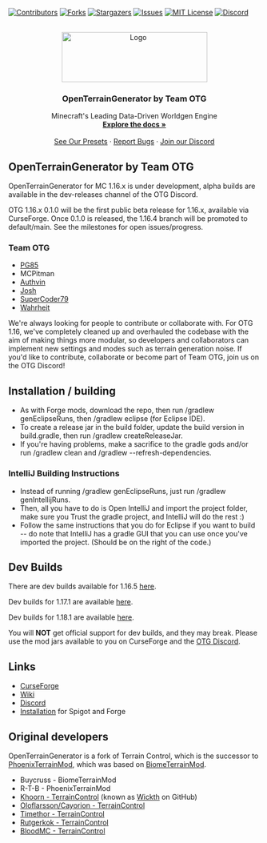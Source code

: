 [![Contributors][contributors-shield]][contributors-url]
[![Forks][forks-shield]][forks-url]
[![Stargazers][stars-shield]][stars-url]
[![Issues][issues-shield]][issues-url]
[![MIT License][license-shield]][license-url]
[![Discord][discord-shield]][discord-url]

<br />
<div align="center">
  <a href="https://github.com/PG85/OpenTerrainGenerator">
    <img src="logo.png" alt="Logo" width="291" height="100">
  </a>

<h3 align="center">OpenTerrainGenerator by Team OTG</h3>

  <p align="center">
    Minecraft's Leading Data-Driven Worldgen Engine
    <br />
    <a href="https://openterraingen.fandom.com"><strong>Explore the docs »</strong></a>
    <br />
    <br />
    <a href="https://www.openterraingenerator.org/presets.html">See Our Presets</a>
    ·
    <a href="https://github.com/othneildrew/Best-README-Template/issues">Report Bugs</a>
    ·
    <a href="https://discord.gg/YY2NECCBYN">Join our Discord</a>
  </p>
</div>

## OpenTerrainGenerator by Team OTG

OpenTerrainGenerator for MC 1.16.x is under development, alpha builds are available in the dev-releases channel of the
OTG Discord.

OTG 1.16.x 0.1.0 will be the first public beta release for 1.16.x, available via CurseForge. Once 0.1.0 is released, the
1.16.4 branch will be promoted to default/main. See the milestones for open issues/progress.

### Team OTG

* <a href="https://github.com/PG85">PG85</a>
* MCPitman
* <a href="https://github.com/authvin">Authvin</a>
* <a href="https://github.com/Coll1234567">Josh</a>
* <a href="https://github.com/SuperCoder7979">SuperCoder79</a>
* <a href="https://github.com/SXRWahrheit">Wahrheit</a>

We're always looking for people to contribute or collaborate with. For OTG 1.16, we've completely cleaned up and
overhauled the codebase with the aim of making things more modular, so developers and collaborators can implement new
settings and modes such as terrain generation noise. If you'd like to contribute, collaborate or become part of Team
OTG, join us on the OTG Discord!

## Installation / building

- As with Forge mods, download the repo, then run /gradlew genEclipseRuns, then /gradlew eclipse (for Eclipse IDE).
- To create a release jar in the build folder, update the build version in build.gradle, then run /gradlew
  createReleaseJar.
- If you're having problems, make a sacrifice to the gradle gods and/or run /gradlew clean and /gradlew
  --refresh-dependencies.

### IntelliJ Building Instructions

- Instead of running /gradlew genEclipseRuns, just run /gradlew genIntellijRuns.
- Then, all you have to do is Open IntelliJ and import the project folder, make sure you Trust the gradle project, and
  IntelliJ will do the rest :)
- Follow the same instructions that you do for Eclipse if you want to build -- do note that IntelliJ has a gradle GUI
  that you can use once you've imported the project. (Should be on the right of the code.)

## Dev Builds

There are dev builds available for
1.16.5 [here](https://github.com/PG85/OpenTerrainGenerator/actions?query=branch%3A1.16.4).

Dev builds for 1.17.1 are available [here](https://github.com/PG85/OpenTerrainGenerator/actions?query=branch%3A1.17.1).

Dev builds for 1.18.1 are available [here](https://github.com/PG85/OpenTerrainGenerator/actions?query=branch%3A1.18.1).

You will **NOT** get official support for dev builds, and they may break. Please use the mod jars available to you on
CurseForge and the [OTG Discord](https://discord.gg/vTqe4zr5Hc).

## Links

* [CurseForge](https://minecraft.curseforge.com/projects/open-terrain-generator)
* [Wiki](http://openterraingen.wikia.com/wiki/Open_Terrain_Generator_Wiki)
* [Discord](https://discord.com/invite/UXzdVTH)
* [Installation](https://openterraingen.fandom.com/wiki/Installing_OTG) for Spigot and Forge

## Original developers

OpenTerrainGenerator is a fork of Terrain Control, which is the successor
to <a href="http://www.minecraftforum.net/topic/313991-phoenixterrainmod/">PhoenixTerrainMod</a>, which was based
on <a href="http://www.minecraftforum.net/topic/71565-biomemod/">BiomeTerrainMod</a>.

* Buycruss - BiomeTerrainMod
* R-T-B - PhoenixTerrainMod
* <a href="http://dev.bukkit.org/profiles/Khoorn/">Khoorn - TerrainControl</a> (known
  as <a href="https://github.com/Wickth">Wickth</a> on GitHub)
* <a href="https://github.com/oloflarsson">Oloflarsson/Cayorion - TerrainControl</a>
* <a href="https://github.com/Timethor">Timethor - TerrainControl</a>
* <a href="https://github.com/rutgerkok">Rutgerkok - TerrainControl</a>
* <a href="https://github.com/bloodmc">BloodMC - TerrainControl</a>

[contributors-shield]: https://img.shields.io/github/contributors/PG85/OpenTerrainGenerator.svg?style=for-the-badge

[contributors-url]: https://github.com/PG85/OpenTerrainGenerator/graphs/contributors

[forks-shield]: https://img.shields.io/github/forks/PG85/OpenTerrainGenerator.svg?style=for-the-badge

[forks-url]: https://github.com/PG85/OpenTerrainGenerator/network/members

[stars-shield]: https://img.shields.io/github/stars/PG85/OpenTerrainGenerator.svg?style=for-the-badge

[stars-url]: https://github.com/PG85/OpenTerrainGenerator/stargazers

[issues-shield]: https://img.shields.io/github/issues/PG85/OpenTerrainGenerator.svg?style=for-the-badge

[issues-url]: https://github.com/PG85/OpenTerrainGenerator/issues

[license-shield]: https://img.shields.io/github/license/PG85/OpenTerrainGenerator.svg?style=for-the-badge

[license-url]: https://github.com/PG85/OpenTerrainGenerator/blob/master/LICENSE.txt

[linkedin-shield]: https://img.shields.io/badge/-LinkedIn-black.svg?style=for-the-badge&logo=linkedin&colorB=555

[linkedin-url]: https://linkedin.com/in/linkedin_username

[discord-shield]: https://img.shields.io/discord/307111022257373185?style=for-the-badge

[discord-url]: https://discord.gg/YY2NECCBYN

[product-screenshot]: images/screenshot.png
